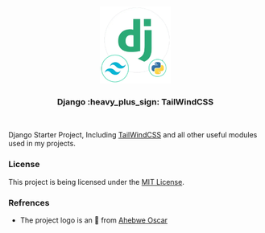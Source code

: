 <p align="center">
    <img src="https://raw.githubusercontent.com/Farhaduneci/DjangoTailwindTemplate/main/.github_components/Icon.png" width="140">
    <h3 align="center">Django :heavy_plus_sign: TailWindCSS</h3>
</p>

<br>

Django Starter Project, Including [TailWindCSS](https://tailwindcss.com/) and all other useful modules used in my projects.

### License
This project is being licensed under the [MIT License](https://github.com/farhaduneci/DjangoTailwindTemplate/blob/main/LICENSE).

### Refrences
- The project logo is an :art: from [Ahebwe Oscar](https://morioh.com/@607d9be4925efb1381779f48)
